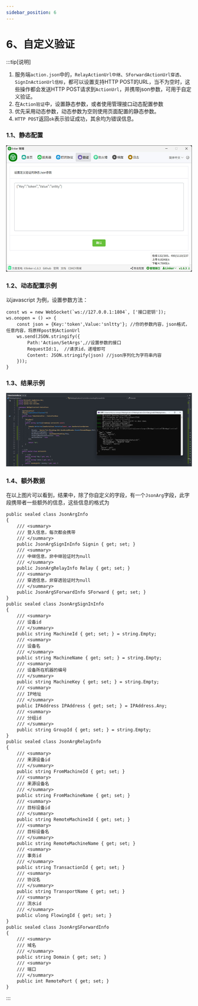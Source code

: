 ```yaml
---
sidebar_position: 6
---
```


# 6、自定义验证

:::tip[说明]
1. 服务端`action.json`中的，`RelayActionUrl中继`、`SForwardActionUrl穿透`、`SignInActionUrl信标`，都可以设置支持HTTP POST的URL，当不为空时，这些操作都会发送HTTP POST请求到`ActionUrl`，并携带json参数，可用于自定义验证。
2. 在`Action验证`中，设置静态参数，或者使用管理接口动态配置参数
3. 优先采用动态参数，动态参数为空则使用页面配置的静态参数。
4. `HTTP POST`返回`ok`表示验证成功，其余均为错误信息。
 

### 1.1、静态配置
![Docusaurus Plushie](./img/action1.jpg)

### 1.2、动态配置示例
以javascript 为例，设置参数方法：
```
const ws = new WebSocket(`ws://127.0.0.1:1804`, ['接口密钥']);
ws.onopen = () => {
    const json = {Key:'token',Value:'snltty'}; //你的参数内容，json格式，任意内容，将原样post到ActionUrl
    ws.send(JSON.stringify({  
        Path:'Action/SetArgs',//设置参数的接口
        RequestId:1,  //请求id，递增即可
        Content: JSON.stringify(json) //json序列化为字符串内容
    }));
}
``` 
### 1.3、结果示例
![Docusaurus Plushie](./img/action2.jpg)


### 1.4、额外数据
在以上图片可以看到，结果中，除了你自定义的字段，有一个`JsonArg`字段，此字段携带者一些额外的信息，这些信息的格式为
```
public sealed class JsonArgInfo
{
    /// <summary>
    /// 登入信息，每次都会携带
    /// </summary>
    public JsonArgSignInInfo Signin { get; set; }
    /// <summary>
    /// 中继信息，非中继验证时为null
    /// </summary>
    public JsonArgRelayInfo Relay { get; set; }
    /// <summary>
    /// 穿透信息，非穿透验证时为null
    /// </summary>
    public JsonArgSForwardInfo SForward { get; set; }
}
public sealed class JsonArgSignInInfo
{
    /// <summary>
    /// 设备id
    /// </summary>
    public string MachineId { get; set; } = string.Empty;
    /// <summary>
    /// 设备名
    /// </summary>
    public string MachineName { get; set; } = string.Empty;
    /// <summary>
    /// 设备所在机器的编号
    /// </summary>
    public string MachineKey { get; set; } = string.Empty;
    /// <summary>
    /// IP地址
    /// </summary>
    public IPAddress IPAddress { get; set; } = IPAddress.Any;
    /// <summary>
    /// 分组id
    /// </summary>
    public string GroupId { get; set; } = string.Empty;
}
public sealed class JsonArgRelayInfo
{
    /// <summary>
    /// 来源设备id
    /// </summary>
    public string FromMachineId { get; set; }
    /// <summary>
    /// 来源设备名
    /// </summary>
    public string FromMachineName { get; set; }
    /// <summary>
    /// 目标设备id
    /// </summary>
    public string RemoteMachineId { get; set; }
    /// <summary>
    /// 目标设备名
    /// </summary>
    public string RemoteMachineName { get; set; }
    /// <summary>
    /// 事务id
    /// </summary>
    public string TransactionId { get; set; }
    /// <summary>
    /// 协议名
    /// </summary>
    public string TransportName { get; set; }
    /// <summary>
    /// 流水id
    /// </summary>
    public ulong FlowingId { get; set; }
}
public sealed class JsonArgSForwardInfo
{
    /// <summary>
    /// 域名
    /// </summary>
    public string Domain { get; set; }
    /// <summary>
    /// 端口
    /// </summary>
    public int RemotePort { get; set; }
}
```
:::

